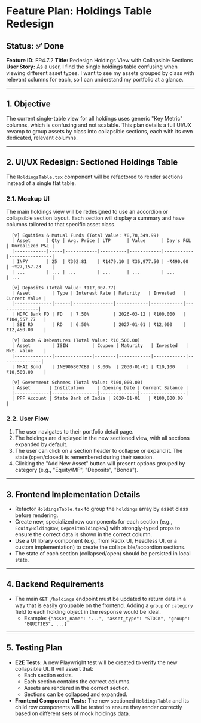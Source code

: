 # Feature Plan: Holdings Table Redesign

**Status: ✅ Done**
---
**Feature ID:** FR4.7.2
**Title:** Redesign Holdings View with Collapsible Sections
**User Story:** As a user, I find the single holdings table confusing when viewing different asset types. I want to see my assets grouped by class with relevant columns for each, so I can understand my portfolio at a glance.

---

## 1. Objective

The current single-table view for all holdings uses generic "Key Metric" columns, which is confusing and not scalable. This plan details a full UI/UX revamp to group assets by class into collapsible sections, each with its own dedicated, relevant columns.

---

## 2. UI/UX Redesign: Sectioned Holdings Table

The `HoldingsTable.tsx` component will be refactored to render sections instead of a single flat table.

### 2.1. Mockup UI

The main holdings view will be redesigned to use an accordion or collapsible section layout. Each section will display a summary and have columns tailored to that specific asset class.

```
  [v] Equities & Mutual Funds (Total Value: ₹8,78,349.99)
  | Asset      | Qty | Avg. Price | LTP      | Value      | Day's P&L | Unrealized P&L |
  |------------|-----|------------|----------|------------|-----------|----------------|
  | INFY       | 25  | ₹392.81    | ₹1479.10 | ₹36,977.50 | -₹490.00  | +₹27,157.23    |
  | ...        | ... | ...        | ...      | ...        | ...       | ...            |

  [v] Deposits (Total Value: ₹117,007.77)
  | Asset        | Type | Interest Rate | Maturity   | Invested   | Current Value |
  |--------------|------|---------------|------------|------------|---------------|
  | HDFC Bank FD | FD   | 7.50%         | 2026-03-12 | ₹100,000   | ₹104,557.77   |
  | SBI RD       | RD   | 6.50%         | 2027-01-01 | ₹12,000    | ₹12,450.00    |

  [v] Bonds & Debentures (Total Value: ₹10,500.00)
  | Asset        | ISIN         | Coupon | Maturity   | Invested   | Mkt. Value    |
  |--------------|--------------|--------|------------|------------|---------------|
  | NHAI Bond    | INE906B07CB9 | 8.00%  | 2030-01-01 | ₹10,100    | ₹10,500.00    |

  [v] Government Schemes (Total Value: ₹100,000.00)
  | Asset       | Institution     | Opening Date | Current Balance |
  |-------------|-----------------|--------------|-----------------|
  | PPF Account | State Bank of India | 2020-01-01   | ₹100,000.00     |
```

### 2.2. User Flow

1.  The user navigates to their portfolio detail page.
2.  The holdings are displayed in the new sectioned view, with all sections expanded by default.
3.  The user can click on a section header to collapse or expand it. The state (open/closed) is remembered during their session.
4.  Clicking the "Add New Asset" button will present options grouped by category (e.g., "Equity/MF", "Deposits", "Bonds").


---
## 3. Frontend Implementation Details
*   Refactor `HoldingsTable.tsx` to group the `holdings` array by asset class before rendering.
*   Create new, specialized row components for each section (e.g., `EquityHoldingRow`, `DepositHoldingRow`) with strongly-typed props to ensure the correct data is shown in the correct column.
*   Use a UI library component (e.g., from Radix UI, Headless UI, or a custom implementation) to create the collapsible/accordion sections.
*   The state of each section (collapsed/open) should be persisted in local state.

---
## 4. Backend Requirements

*   The main `GET /holdings` endpoint must be updated to return data in a way that is easily groupable on the frontend. Adding a `group` or `category` field to each holding object in the response would be ideal.
    *   Example: `{"asset_name": "...", "asset_type": "STOCK", "group": "EQUITIES", ...}`

---
## 5. Testing Plan
*   **E2E Tests:** A new Playwright test will be created to verify the new collapsible UI. It will assert that:
    *   Each section exists.
    *   Each section contains the correct columns.
    *   Assets are rendered in the correct section.
    *   Sections can be collapsed and expanded.
*   **Frontend Component Tests:** The new sectioned `HoldingsTable` and its child row components will be tested to ensure they render correctly based on different sets of mock holdings data.
